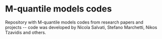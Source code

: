 # M-quantile models codes 

Repository with M-quantile models codes from research papers and projects -- code was developed by Nicola Salvati, Stefano Marchetti, Nikos Tzavidis and others.
